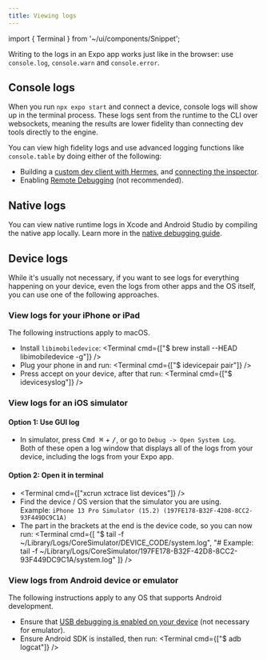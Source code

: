 ```yaml
---
title: Viewing logs
---
```


import { Terminal } from '~/ui/components/Snippet';

Writing to the logs in an Expo app works just like in the browser: use `console.log`, `console.warn` and `console.error`.

## Console logs

When you run `npx expo start` and connect a device, console logs will show up in the terminal process. These logs sent from the runtime to the CLI over websockets, meaning the results are lower fidelity than connecting dev tools directly to the engine.

You can view high fidelity logs and use advanced logging functions like `console.table` by doing either of the following:

- Building a [custom dev client with Hermes](/guides/using-hermes), and [connecting the inspector](/guides/using-hermes#javascript-inspector-for-hermes).
- Enabling [Remote Debugging](/workflow/glossary-of-terms.md#remote-debugging) (not recommended).

## Native logs

You can view native runtime logs in Xcode and Android Studio by compiling the native app locally. Learn more in the [native debugging guide](/workflow/debugging#native-debugging).

## Device logs

While it's usually not necessary, if you want to see logs for everything happening on your device, even the logs from other apps and the OS itself, you can use one of the following approaches.

### View logs for your iPhone or iPad

The following instructions apply to macOS.

- Install `libimobiledevice`:
  <Terminal cmd={["$ brew install --HEAD libimobiledevice -g"]} />
- Plug your phone in and run:
  <Terminal cmd={["$ idevicepair pair"]} />
- Press accept on your device, after that run:
  <Terminal cmd={["$ idevicesyslog"]} />

### View logs for an iOS simulator

#### Option 1: Use GUI log

- In simulator, press <kbd>Cmd ⌘</kbd> + <kbd>/</kbd>, or go to `Debug -> Open System Log`.<br />Both of these open a log window that displays all of the logs from your device, including the logs from your Expo app.

#### Option 2: Open it in terminal

- <Terminal cmd={["xcrun xctrace list devices"]} />
- Find the device / OS version that the simulator you are using.<br />Example: `iPhone 13 Pro Simulator (15.2) (197FE178-B32F-42D8-8CC2-93F449DC9C1A)`
- The part in the brackets at the end is the device code, so you can now run:
  <Terminal cmd={[
  "$ tail -f ~/Library/Logs/CoreSimulator/DEVICE_CODE/system.log",
  "# Example: tail -f ~/Library/Logs/CoreSimulator/197FE178-B32F-42D8-8CC2-93F449DC9C1A/system.log"
  ]} />

### View logs from Android device or emulator

The following instructions apply to any OS that supports Android development.

- Ensure that [USB debugging is enabled on your device](https://developer.android.com/studio/run/device#device-developer-options) (not necessary for emulator).
- Ensure Android SDK is installed, then run:
  <Terminal cmd={["$ adb logcat"]} />
